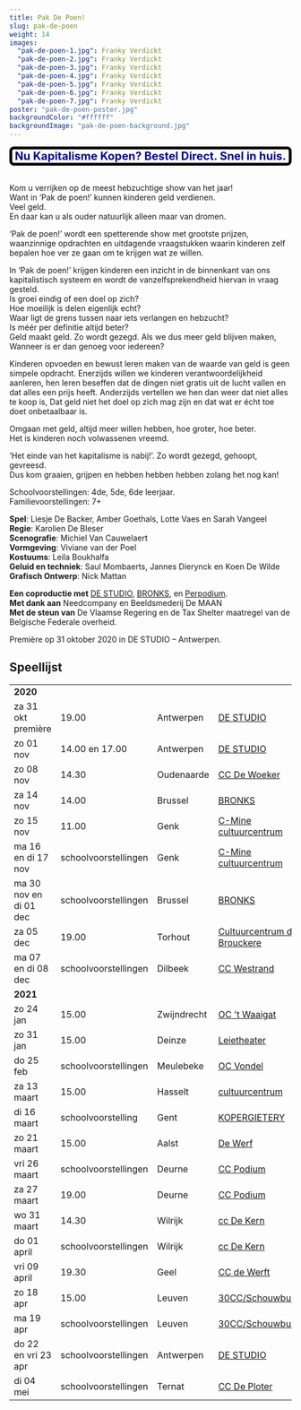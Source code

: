 ```yaml
---
title: Pak De Poen!
slug: pak-de-poen
weight: 14
images:
  "pak-de-poen-1.jpg": Franky Verdickt
  "pak-de-poen-2.jpg": Franky Verdickt
  "pak-de-poen-3.jpg": Franky Verdickt
  "pak-de-poen-4.jpg": Franky Verdickt
  "pak-de-poen-5.jpg": Franky Verdickt
  "pak-de-poen-6.jpg": Franky Verdickt
  "pak-de-poen-7.jpg": Franky Verdickt
poster: "pak-de-poen-poster.jpg"
backgroundColor: "#ffffff"
backgroundImage: "pak-de-poen-background.jpg"
---
```


<style>
  .banner {
    border: 5px solid black;
    border-radius: 8px;
    font-size: 20px;
    font-weight: bold;
    color: darkblue;
    text-align: center;
  }
</style>
<div class="banner">Nu Kapitalisme Kopen? Bestel Direct. Snel in huis.</div><br>

<!-- <a href="/nl/pak-de-trui/"><img src="/img/pak-de-poen-trui.jpg" alt="Compagnie Barbarie met Pak de Poen truien aan">

<div class="banner">Bestel de Pak De Poen trui</div></a> -->

Kom u verrijken op de meest hebzuchtige show van het jaar!<br>
Want in ‘Pak de poen!’ kunnen kinderen geld verdienen.<br>
Veel geld.<br>
En daar kan u als ouder natuurlijk alleen maar van dromen.<br>

‘Pak de poen!’ wordt een spetterende show met grootste prijzen, waanzinnige opdrachten en uitdagende vraagstukken waarin kinderen zelf bepalen hoe ver ze gaan om te krijgen wat ze willen.<br>

In ‘Pak de poen!’ krijgen kinderen een inzicht in de binnenkant van ons kapitalistisch systeem en wordt de vanzelfsprekendheid hiervan in vraag gesteld.<br>
Is groei eindig of een doel op zich?<br>
Hoe moeilijk is delen eigenlijk echt?<br>
Waar ligt de grens tussen naar iets verlangen en hebzucht?<br>
Is méér per definitie altijd beter?<br>
Geld maakt geld. Zo wordt gezegd. Als we dus meer geld blijven maken,<br>
Wanneer is er dan genoeg voor iedereen?<br>

Kinderen opvoeden en bewust leren maken van de waarde van geld is geen simpele opdracht. Enerzijds willen we kinderen verantwoordelijkheid aanleren, hen leren beseffen dat de dingen niet gratis uit de lucht vallen en dat alles een prijs heeft.
Anderzijds vertellen we hen dan weer dat niet alles te koop is,
Dat geld niet het doel op zich mag zijn en dat wat er écht toe doet onbetaalbaar is.

Omgaan met geld, altijd meer willen hebben, hoe groter, hoe beter.<br>
Het is kinderen noch volwassenen vreemd.

‘Het einde van het kapitalisme is nabij!’. Zo wordt gezegd, gehoopt, gevreesd.<br>
Dus kom graaien, grijpen en hebben hebben hebben zolang het nog kan!

Schoolvoorstellingen: 4de, 5de, 6de leerjaar.<br>
Familievoorstellingen: 7+

**Spel**: Liesje De Backer, Amber Goethals, Lotte Vaes en Sarah Vangeel<br>
**Regie**: Karolien De Bleser<br>
**Scenografie**: Michiel Van Cauwelaert<br>
**Vormgeving**: Viviane van der Poel<br>
**Kostuums**: Leila Boukhalfa<br>
**Geluid en techniek**: Saul Mombaerts, Jannes Dierynck en Koen De Wilde<br>
**Grafisch Ontwerp**: Nick Mattan<br>

**Een coproductie met** <a href="https://www.destudio.com/">DE STUDIO</a>, <a href="http://www.bronks.be/nl/">BRONKS</a>, en <a href="https://www.perpodium.be/">Perpodium</a>.<br>
**Met dank aan** Needcompany en Beeldsmederij De MAAN<br>
**Met de steun van** De Vlaamse Regering en de Tax Shelter maatregel van de Belgische Federale overheid.

Première op 31 oktober 2020 in DE STUDIO – Antwerpen.

## Speellijst

<div class="table-responsive">
<table class="speellijst">
<tr><td colspan="5"><strong>2020</strong></td></tr>
<tr><td>za 31 okt première</td><td>19.00</td><td>Antwerpen</td><td><a href="https://www.destudio.com/">DE STUDIO</a></td></tr>
<tr><td>zo 01 nov </td><td>14.00 en 17.00</td><td>Antwerpen</td><td><a href="https://www.destudio.com/">DE STUDIO</a></td></tr>
<tr><td>zo 08 nov </td><td>14.30</td><td>Oudenaarde</td><td><a href="https://www.dewoeker.be/">CC De Woeker</a></td></tr>
<tr><td>za 14 nov</td><td>14.00</td><td>Brussel</td><td><a href="https://www.bronks.be/">BRONKS</a></td></tr>
<tr><td>zo 15 nov</td><td>11.00</td><td>Genk</td><td><a href="https://www.c-minecultuurcentrum.be/">C-Mine cultuurcentrum</a></td></tr>
<tr><td>ma 16 en di 17 nov</td><td>schoolvoorstellingen</td><td>Genk</td><td><a href="https://www.c-minecultuurcentrum.be/">C-Mine cultuurcentrum</a></td></tr>
<tr><td>ma 30 nov en di 01 dec</td><td>schoolvoorstellingen</td><td>Brussel</td><td><a href="https://www.bronks.be/">BRONKS</a></td></tr>
<tr><td>za 05 dec</td><td>19.00</td><td>Torhout</td><td><a href="https://www.ccdebrouckere.be/">Cultuurcentrum de Brouckere</a></td></tr>
<tr><td>ma 07 en di 08 dec</td><td>schoolvoorstellingen</td><td>Dilbeek</td><td><a href="https://www.westrand.be/">CC Westrand</a></td></tr>
<tr><td colspan="5"><strong>2021</strong></td></tr>
<tr><td>zo 24 jan</td><td>15.00</td><td>Zwijndrecht</td><td><a href="https://www.waaigat.be/">OC 't Waaigat</a></td></tr>
<tr><td>zo 31 jan</td><td>15.00</td><td>Deinze</td><td><a href="https://www.leietheater.be/">Leietheater</a></td></tr>
<tr><td>do 25 feb</td><td>schoolvoorstellingen</td><td>Meulebeke</td><td><a href="https://www.meulebeke.be/">OC Vondel</a></td></tr>
<tr><td>za 13 maart</td><td>15.00</td><td>Hasselt</td><td><a href="https://www.ccha.be/">cultuurcentrum</a></td></tr>
<tr><td>di 16 maart</td><td>schoolvoorstelling</td><td>Gent</td><td><a href="https://www.kopergietery.be/">KOPERGIETERY</a></td></tr>
<tr><td>zo 21 maart</td><td>15.00</td><td>Aalst</td><td><a href="https://www.ccdewerf.be/">De Werf</a></td></tr>
<tr><td>vri 26 maart</td><td>schoolvoorstellingen</td><td>Deurne</td><td><a href="https://www.ccdeurne.be/">CC Podium</a></td></tr>
<tr><td>za 27 maart</td><td>19.00</td><td>Deurne</td><td><a href="https://www.ccdeurne.be/">CC Podium</a></td></tr>
<tr><td>wo 31 maart</td><td>14.30</td><td>Wilrijk</td><td><a href="https://www.ccdekern.be/">cc De Kern</a></td></tr>
<tr><td>do 01 april</td><td>schoolvoorstellingen</td><td>Wilrijk</td><td><a href="https://www.ccdekern.be/">cc De Kern</a></td></tr>
<tr><td>vri 09 april</td><td>19.30</td><td>Geel</td><td><a href="https://www.dewerft.be/">CC de Werft</a></td></tr>
<tr><td>zo 18 apr</td><td>15.00</td><td>Leuven</td><td><a href="https://www.30CC.be/">30CC/Schouwburg</a></td></tr>
<tr><td>ma 19 apr</td><td>schoolvoorstellingen</td><td>Leuven</td><td><a href="https://www.30CC.be/">30CC/Schouwburg</a></td></tr>
<tr><td>do 22 en vri 23 apr</td><td>schoolvoorstellingen</td><td>Antwerpen</td><td><a href="https://www.destudio.com/">DE STUDIO</a></td></tr>
<tr><td>di 04 mei</td><td>schoolvoorstellingen</td><td>Ternat</td><td><a href="https://www.ccdeploter.be/">CC De Ploter</a></td></tr>
</table>
</div>

